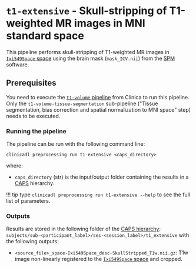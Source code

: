 # `t1-extensive` - Skull-stripping of T1-weighted MR images in MNI standard space

This pipeline performs skull-stripping of T1-weighted MR images in
[`Ixi549Space`
space](https://bids-specification.readthedocs.io/en/stable/99-appendices/08-coordinate-systems.html)
using the brain mask (`mask_ICV.nii`) from the
[SPM](http://www.fil.ion.ucl.ac.uk/spm/) software.


## Prerequisites
You need to execute the [`t1-volume`
pipeline](https://aramislab.paris.inria.fr/clinica/docs/public/latest/Pipelines/T1_Volume/)
from Clinica to run this pipeline. Only the `t1-volume-tissue-segmentation`
sub-pipeline ("Tissue segmentation, bias correction and spatial normalization
to MNI space" step) needs to be executed.


### Running the pipeline
The pipeline can be run with the following command line:
```{.sourceCode .bash}
clinicadl preprocessing run t1-extensive <caps_directory>
```
where:

- `caps_directory` (str) is the input/output folder containing the results in a 
[CAPS](https://aramislab.paris.inria.fr/clinica/docs/public/latest/CAPS/Introduction/) hierarchy.


!!! tip
    type `clinicadl preprocessing run t1-extensive --help` to see the full list of
    parameters.

### Outputs
Results are stored in the following folder of the
[CAPS hierarchy](https://aramislab.paris.inria.fr/clinica/docs/public/latest/CAPS/Introduction/):
`subjects/sub-<participant_label>/ses-<session_label>/t1_extensive` with the following outputs:

- `<source_file>_space-Ixi549Space_desc-SkullStripped_T1w.nii.gz`: T1w image
  non-linearly registered to the [`Ixi549Space`
  space](https://bids-specification.readthedocs.io/en/stable/99-appendices/08-coordinate-systems.html)
  and cropped.
